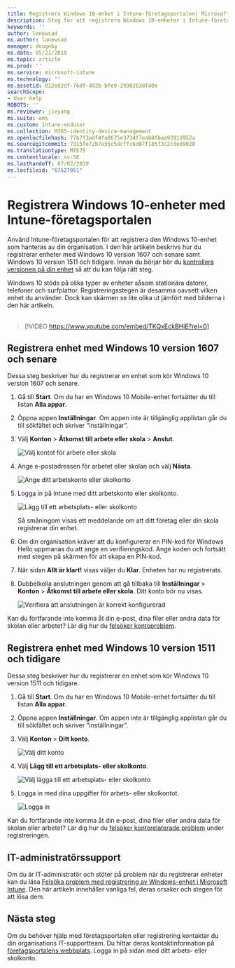 ```yaml
---
title: Registrera Windows 10-enhet i Intune-företagsportalen| Microsoft Docs
description: Steg för att registrera Windows 10-enheter i Intune-företagsportalen
keywords: ''
author: lenewsad
ms.author: lanewsad
manager: dougeby
ms.date: 05/21/2019
ms.topic: article
ms.prod: ''
ms.service: microsoft-intune
ms.technology: ''
ms.assetid: 812e82df-76df-402b-bfe9-29302838f40e
searchScope:
- User help
ROBOTS: ''
ms.reviewer: jieyang
ms.suite: ems
ms.custom: intune-enduser
ms.collection: M365-identity-device-management
ms.openlocfilehash: 77b7f3adf4fa8675e3734f7eab8fbaa9391d952a
ms.sourcegitcommit: 7315fe72b7e55c5dcffc6d87f185f3c2cded9028
ms.translationtype: MTE75
ms.contentlocale: sv-SE
ms.lasthandoff: 07/02/2019
ms.locfileid: "67527951"
---
```

# <a name="enroll-windows-10-devices-with-intune-company-portal"></a>Registrera Windows 10-enheter med Intune-företagsportalen

Använd Intune-företagsportalen för att registrera den Windows 10-enhet som hanteras av din organisation. I den här artikeln beskrivs hur du registrerar enheter med Windows 10 version 1607 och senare samt Windows 10 version 1511 och tidigare. Innan du börjar bör du [kontrollera versionen på din enhet](windows-enrollment-company-portal.md#find-windows-10-version-number) så att du kan följa rätt steg.  

Windows 10 stöds på olika typer av enheter såsom stationära datorer, telefoner och surfplattor. Registreringsstegen är desamma oavsett vilken enhet du använder. Dock kan skärmen se lite olika ut jämfört med bilderna i den här artikeln.  
</br>
> [!VIDEO https://www.youtube.com/embed/TKQxEckBHiE?rel=0]

## <a name="enroll-windows-10-version-1607-and-later-device"></a>Registrera enhet med Windows 10 version 1607 och senare 
Dessa steg beskriver hur du registrerar en enhet som kör Windows 10 version 1607 och senare.  

1. Gå till **Start**. Om du har en Windows 10 Mobile-enhet fortsätter du till listan **Alla appar**.

2. Öppna appen **Inställningar**. Om appen inte är tillgänglig applistan går du till sökfältet och skriver ”inställningar”.

3. Välj **Konton** > **Åtkomst till arbete eller skola** > **Anslut**.  


    ![Välj kontot för arbete eller skola](./media/w10-enroll-rs1-connect-to-work-or-school.png)  

4. Ange e-postadressen för arbetet eller skolan och välj **Nästa**.  


   ![Ange ditt arbetskonto eller skolkonto](./media/w10-enroll-rs1-set-up-work-or-school-account.png)  

5. Logga in på Intune med ditt arbetskonto eller skolkonto.  


    ![Lägg till ett arbetsplats- eller skolkonto](./media/w10-enroll-rs1-enter-your-credentials.png)  

    Så småningom visas ett meddelande om att ditt företag eller din skola registrerar din enhet.

6. Om din organisation kräver att du konfigurerar en PIN-kod för Windows Hello uppmanas du att ange en verifieringskod. Ange koden och fortsätt med stegen på skärmen för att skapa en PIN-kod.  

7. När sidan **Allt är klart!** visas väljer du **Klar**. Enheten har nu registrerats.  

8. Dubbelkolla anslutningen genom att gå tillbaka till **Inställningar** > **Konton** > **Åtkomst till arbete eller skola**.  Ditt konto bör nu visas.  


    ![Verifiera att anslutningen är korrekt konfigurerad](./media/w10-enroll-rs1-validate-successful-enrollment.png)  

Kan du fortfarande inte komma åt din e-post, dina filer eller andra data för skolan eller arbetet? Lär dig hur du [felsöker kontoproblem](troubleshoot-your-windows-10-device-windows.md#troubleshooting-steps-to-follow-if-you-see-access-work-or-school).  

## <a name="enroll-windows-10-version-1511-and-earlier-device"></a>Registrera enhet med Windows 10 version 1511 och tidigare  
Dessa steg beskriver hur du registrerar en enhet som kör Windows 10 version 1511 och tidigare.  

1. Gå till **Start**. Om du har en Windows 10 Mobile-enhet fortsätter du till listan **Alla appar**.

2. Öppna appen **Inställningar**. Om appen inte är tillgänglig applistan går du till sökfältet och skriver ”inställningar”.

3. Välj **Konton** > **Ditt konto**.  


    ![Välj ditt konto](./media/W10-enroll-2-accounts-your-account.png)  

5. Välj **Lägg till ett arbetsplats- eller skolkonto**.  


    ![Välj lägga till ett arbetsplats- eller skolkonto](./media/w10-enroll-3-add-work-school-acct.png)  

6. Logga in med dina uppgifter för arbets- eller skolkontot.  


    ![Logga in](./media/W10-enroll-4-sign-in.png)  

Kan du fortfarande inte komma åt din e-post, dina filer eller andra data för skolan eller arbetet? Lär dig hur du [felsöker kontorelaterade problem](troubleshoot-your-windows-10-device-windows.md#troubleshooting-steps-to-follow-if-you-see-your-account) under registreringen.  

## <a name="it-administrator-support"></a>IT-administratörssupport   

Om du är IT-administratör och stöter på problem när du registrerar enheter kan du läsa [Felsöka problem med registrering av Windows-enhet i Microsoft Intune](https://support.microsoft.com/help/4469913). Den här artikeln innehåller vanliga fel, deras orsaker och stegen för att lösa dem. 

## <a name="next-steps"></a>Nästa steg  
Om du behöver hjälp med företagsportalen eller registrering kontaktar du din organisations IT-supportteam. Du hittar deras kontaktinformation på [företagsportalens webbplats](https://go.microsoft.com/fwlink/?linkid=2010980). Logga in på sidan med ditt arbets- eller skolkonto.  

 

